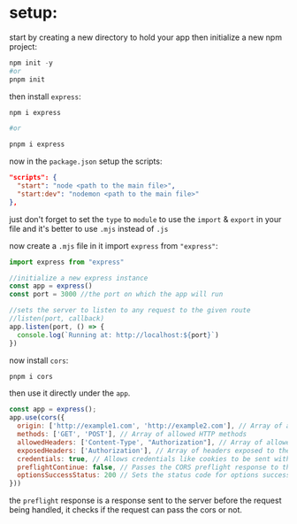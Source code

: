 <!-- @format -->

# setup:

start by creating a new directory to hold your app then initialize a new npm project:

```powershell
npm init -y
#or
pnpm init
```

then install `express`:

```powershell
npm i express

#or

pnpm i express
```

now in the `package.json` setup the scripts:

```json
"scripts": {
  "start": "node <path to the main file>",
  "start:dev": "nodemon <path to the main file>"
},
```

just don't forget to set the `type` to `module` to use the `import` & `export` in your file and it's better to use `.mjs` instead of `.js`

now create a `.mjs` file in it import `express` from `"express"`:

```javascript
import express from "express"

//initialize a new express instance
const app = express()
const port = 3000 //the port on which the app will run

//sets the server to listen to any request to the given route
//listen(port, callback)
app.listen(port, () => {
  console.log(`Running at: http://localhost:${port}`)
})

```

now install `cors`:
```powershell
pnpm i cors
```

then use it directly under the `app`.

```javascript
const app = express();
app.use(cors({
  origin: ['http://example1.com', 'http://example2.com'], // Array of allowed origins
  methods: ['GET', 'POST'], // Array of allowed HTTP methods
  allowedHeaders: ['Content-Type', "Authorization"], // Array of allowed headers
  exposedHeaders: ['Authorization'], // Array of headers exposed to the client
  credentials: true, // Allows credentials like cookies to be sent with the request
  preflightContinue: false, // Passes the CORS preflight response to the next handler
  optionsSuccessStatus: 200 // Sets the status code for options success
}))
```

the `preflight` response is a response sent to the server before the request being handled, it checks if the request can pass the cors or not.